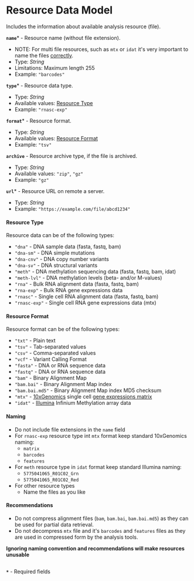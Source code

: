 # Resource Data Model
Includes the information about available analysis resource (file).

**`name`*** - Resource name (without file extension).
- NOTE: For multi file resources, such as `mtx` or `idat` it's very important to name the files [correctly](#naming).
- Type: _String_
- Limitations: Maximum length 255
- Example: `"barcodes"`

**`type`*** - Resource data type.
- Type: _String_
- Available values: [Resource Type](#resource-type)
- Example: `"rnasc-exp"`

**`format`*** - Resource format.
- Type: _String_
- Available values: [Resource Format](#resource-format)
- Example: `"tsv"`

**`archive`** - Resource archive type, if the file is archived.
- Type: _String_
- Available values: `"zip"`, `"gz"`
- Example: `"gz"`

**`url`*** - Resource URL on remote a server.
- Type: _String_
- Example: `"https://example.com/file/abcd1234"`

#### Resource Type
Resource data can be of the following types:
- `"dna"` - DNA sample data (fasta, fastq, bam)
- `"dna-sm"` - DNA simple mutations
- `"dna-cnv"` - DNA copy number variants
- `"dna-sv"` - DNA structural variants
- `"meth"` - DNA methylation sequencing data (fasta, fastq, bam, idat)
- `"meth-lvl"` - DNA methylation levels (beta- and/or M-values)
- `"rna"` - Bulk RNA alignment data (fasta, fastq, bam)
- `"rna-exp"` - Bulk RNA gene expressions data
- `"rnasc"` - Single cell RNA alignment data (fasta, fastq, bam)
- `"rnasc-exp"` - Single cell RNA gene expressions data (mtx)

#### Resource Format
Resource format can be of the following types:
- `"txt"` - Plain text
- `"tsv"` - Tab-separated values
- `"csv"` - Comma-separated values
- `"vcf"` - Variant Calling Format
- `"fasta"` - DNA or RNA sequence data
- `"fastq"` - DNA or RNA sequence data
- `"bam"` - Binary Alignment Map
- `"bam.bai"` - Binary Alignment Map index
- `"bam.bai.md5"` - Binary Alignment Map index MD5 checksum
- `"mtx"` - [10xGenomics](https://www.10xgenomics.com/) single cell [gene expressions matrix](https://www.10xgenomics.com/support/software/cell-ranger/latest/analysis/outputs/cr-outputs-mex-matrices)
- `"idat"` - [Illumina](https://emea.illumina.com) Infinium Methylation array data

#### Naming
- Do not include file extensions in the `name` field
- For `rnasc-exp` resource type int `mtx` format keep standard 10xGenomics naming:
    - `matrix`
    - `barcodes`
    - `features`
- For `meth` resource type in `idat` format keep standard Illumina naming:
    - `5775041065_R01C02_Grn`
    - `5775041065_R01C02_Red`
- For other resource types
    - Name the files as you like

#### Recommendations
- Do not compress alignment files (`bam`, `bam.bai`, `bam.bai.md5`) as they can be used for partial data retrieval.
- Do not decompress `mtx` file and it's `barcodes` and `features` files as they are used in compressed form by the analysis tools.

**Ignoring naming convention and recommendations will make resources unusable**

##
**`*`** - Required fields
